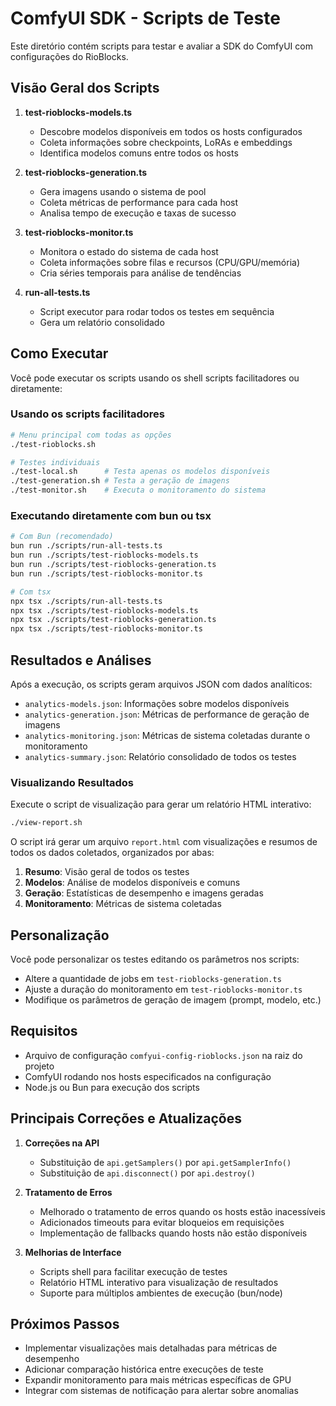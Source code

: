 # ComfyUI SDK - Scripts de Teste

Este diretório contém scripts para testar e avaliar a SDK do ComfyUI com configurações do RioBlocks.

## Visão Geral dos Scripts

1. **test-rioblocks-models.ts**
   * Descobre modelos disponíveis em todos os hosts configurados
   * Coleta informações sobre checkpoints, LoRAs e embeddings
   * Identifica modelos comuns entre todos os hosts

2. **test-rioblocks-generation.ts**
   * Gera imagens usando o sistema de pool
   * Coleta métricas de performance para cada host
   * Analisa tempo de execução e taxas de sucesso

3. **test-rioblocks-monitor.ts**
   * Monitora o estado do sistema de cada host
   * Coleta informações sobre filas e recursos (CPU/GPU/memória)
   * Cria séries temporais para análise de tendências

4. **run-all-tests.ts**
   * Script executor para rodar todos os testes em sequência
   * Gera um relatório consolidado

## Como Executar

Você pode executar os scripts usando os shell scripts facilitadores ou diretamente:

### Usando os scripts facilitadores

```bash
# Menu principal com todas as opções
./test-rioblocks.sh

# Testes individuais
./test-local.sh      # Testa apenas os modelos disponíveis
./test-generation.sh # Testa a geração de imagens
./test-monitor.sh    # Executa o monitoramento do sistema
```

### Executando diretamente com bun ou tsx

```bash
# Com Bun (recomendado)
bun run ./scripts/run-all-tests.ts
bun run ./scripts/test-rioblocks-models.ts
bun run ./scripts/test-rioblocks-generation.ts
bun run ./scripts/test-rioblocks-monitor.ts

# Com tsx
npx tsx ./scripts/run-all-tests.ts
npx tsx ./scripts/test-rioblocks-models.ts
npx tsx ./scripts/test-rioblocks-generation.ts
npx tsx ./scripts/test-rioblocks-monitor.ts
```

## Resultados e Análises

Após a execução, os scripts geram arquivos JSON com dados analíticos:

* `analytics-models.json`: Informações sobre modelos disponíveis
* `analytics-generation.json`: Métricas de performance de geração de imagens
* `analytics-monitoring.json`: Métricas de sistema coletadas durante o monitoramento
* `analytics-summary.json`: Relatório consolidado de todos os testes

### Visualizando Resultados

Execute o script de visualização para gerar um relatório HTML interativo:

```bash
./view-report.sh
```

O script irá gerar um arquivo `report.html` com visualizações e resumos de todos os dados coletados, organizados por abas:

1. **Resumo**: Visão geral de todos os testes
2. **Modelos**: Análise de modelos disponíveis e comuns
3. **Geração**: Estatísticas de desempenho e imagens geradas
4. **Monitoramento**: Métricas de sistema coletadas

## Personalização

Você pode personalizar os testes editando os parâmetros nos scripts:

* Altere a quantidade de jobs em `test-rioblocks-generation.ts`
* Ajuste a duração do monitoramento em `test-rioblocks-monitor.ts`
* Modifique os parâmetros de geração de imagem (prompt, modelo, etc.)

## Requisitos

* Arquivo de configuração `comfyui-config-rioblocks.json` na raiz do projeto
* ComfyUI rodando nos hosts especificados na configuração
* Node.js ou Bun para execução dos scripts

## Principais Correções e Atualizações

1. **Correções na API**
   * Substituição de `api.getSamplers()` por `api.getSamplerInfo()`
   * Substituição de `api.disconnect()` por `api.destroy()`

2. **Tratamento de Erros**
   * Melhorado o tratamento de erros quando os hosts estão inacessíveis
   * Adicionados timeouts para evitar bloqueios em requisições
   * Implementação de fallbacks quando hosts não estão disponíveis

3. **Melhorias de Interface**
   * Scripts shell para facilitar execução de testes
   * Relatório HTML interativo para visualização de resultados
   * Suporte para múltiplos ambientes de execução (bun/node)

## Próximos Passos

* Implementar visualizações mais detalhadas para métricas de desempenho
* Adicionar comparação histórica entre execuções de teste
* Expandir monitoramento para mais métricas específicas de GPU
* Integrar com sistemas de notificação para alertar sobre anomalias
